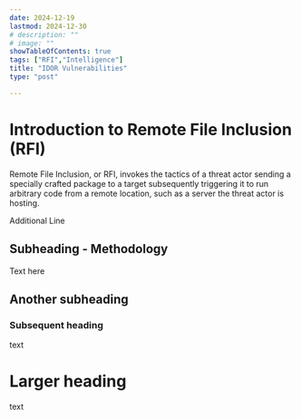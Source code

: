 ```yaml
---
date: 2024-12-19
lastmod: 2024-12-30
# description: ""
# image: ""
showTableOfContents: true 
tags: ["RFI","Intelligence"]
title: "IDOR Vulnerabilities"
type: "post"

---
```




# Introduction to Remote File Inclusion (RFI)

Remote File Inclusion, or RFI, invokes the tactics of a threat actor sending a specially crafted package to a target subsequently triggering it to run arbitrary code from a remote location, such as a server the threat actor is hosting.



Additional Line

## Subheading - Methodology

Text here

## Another subheading

### Subsequent heading

text

# Larger heading

text
